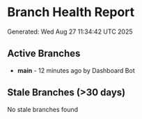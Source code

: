 # Branch Health Report
Generated: Wed Aug 27 11:34:42 UTC 2025

## Active Branches
- **main** - 12 minutes ago by Dashboard Bot

## Stale Branches (>30 days)
No stale branches found
